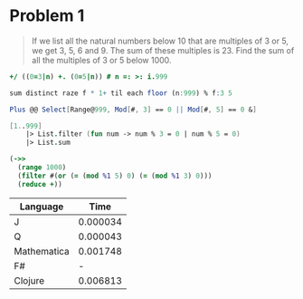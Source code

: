 # Problem 1


>If we list all the natural numbers below 10 that are multiples of 3 or 5, we get 3, 5, 6 and 9. The sum of these multiples is 23.
>Find the sum of all the multiples of 3 or 5 below 1000.


```J
+/ ((0=3|n) +. (0=5|n)) # n =: >: i.999
```

```q
sum distinct raze f * 1+ til each floor (n:999) % f:3 5
```

```Mathematica
Plus @@ Select[Range@999, Mod[#, 3] == 0 || Mod[#, 5] == 0 &]
```

```fsharp
[1..999]
    |> List.filter (fun num -> num % 3 = 0 | num % 5 = 0) 
    |> List.sum
```

```clojure
(->>
  (range 1000)
  (filter #(or (= (mod %1 5) 0) (= (mod %1 3) 0)))
  (reduce +))
```

| Language | Time |
|----------|------|
| J        | 0.000034 |
| Q        | 0.000043 |
| Mathematica | 0.001748 |
| F#       | - |
| Clojure  | 0.006813 |


